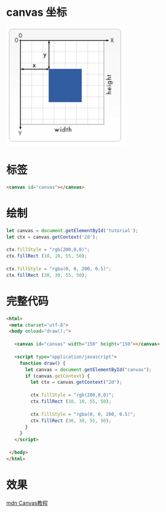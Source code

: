 # canvas 坐标
![坐标位置](Canvas_files/1.jpg)
# 标签
```html
<canvas id="canvas"></canvas>
```
# 绘制
```js
let canvas = document.getElementById('tutorial');
let ctx = canvas.getContext('2d');

ctx.fillStyle = "rgb(200,0,0)";
ctx.fillRect (10, 10, 55, 50);

ctx.fillStyle = "rgba(0, 0, 200, 0.5)";
ctx.fillRect (30, 30, 55, 50);
```



# 完整代码
```html
<html>
 <meta charset="utf-8">
 <body onload="draw();">
 
   <canvas id="canvas" width="150" height="150"></canvas>
	 
   <script type="application/javascript">
     function draw() {
       let canvas = document.getElementById("canvas");
       if (canvas.getContext) {
         let ctx = canvas.getContext("2d");
   
         ctx.fillStyle = "rgb(200,0,0)";
         ctx.fillRect (10, 10, 55, 50);
   
         ctx.fillStyle = "rgba(0, 0, 200, 0.5)";
         ctx.fillRect (30, 30, 55, 50);
       }
     }
   </script>
	 
 </body>
</html>
```


# 效果

<canvas id="tutorial" width="150" height="150"></canvas>

<script setup>
import { ref, onMounted  } from 'vue'
const count = ref(0)

onMounted(() => {
  let canvas = document.getElementById('tutorial');
  let ctx = canvas.getContext('2d');
  
  ctx.fillStyle = "rgb(200,0,0)";
  ctx.fillRect (10, 10, 55, 50);

  ctx.fillStyle = "rgba(0, 0, 200, 0.5)";
  ctx.fillRect (30, 30, 55, 50);
})
</script>

[mdn Canvas教程](https://developer.mozilla.org/zh-CN/docs/Web/API/Canvas_API/Tutorial)